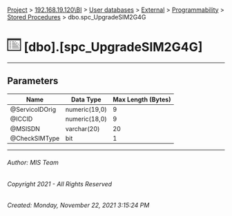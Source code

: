 #### 

[Project](../../../../../index.md) > [192.168.19.120\\BI](../../../../index.md) > [User databases](../../../index.md) > [External](../../index.md) > [Programmability](../index.md) > [Stored Procedures](Stored_Procedures.md) > dbo.spc_UpgradeSIM2G4G

# ![Stored Procedures](../../../../../Images/StoredProcedure32.png) [dbo].[spc_UpgradeSIM2G4G]

---

## <a name="#parameters"></a>Parameters

| Name | Data Type | Max Length (Bytes) |
|---|---|---|
| @ServicoIDOrig | numeric(19,0) | 9 |
| @ICCID | numeric(18,0) | 9 |
| @MSISDN | varchar(20) | 20 |
| @CheckSIMType | bit | 1 |


---

###### Author:  MIS Team

###### Copyright 2021 - All Rights Reserved

###### Created: Monday, November 22, 2021 3:15:24 PM


